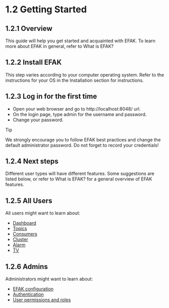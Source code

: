# 1.2 Getting Started
## 1.2.1 Overview
This guide will help you get started and acquainted with EFAK. To learn more about EFAK in general, refer to What is EFAK?

## 1.2.2 Install EFAK
This step varies according to your computer operating system. Refer to the instructions for your OS in the Installation section for instructions.

## 1.2.3 Log in for the first time
- Open your web browser and go to http://localhost:8048/ url.
- On the login page, type admin for the username and password.
- Change your password.

> [!tip]
> We strongly encourage you to follow EFAK best practices and change the default administrator password. Do not forget to record your credentials!

## 1.2.4 Next steps
Different user types will have different features. Some suggestions are listed below, or refer to What is EFAK? for a general overview of EFAK features.

## 1.2.5 All Users
All users might want to learn about:

- [Dashboard](3.QuickStart/1.Dashboard.md)
- [Topics](3.QuickStart/2.Topics.md)
- [Consumers](3.QuickStart/3.Consumers.md)
- [Cluster](3.QuickStart/4.Clusters.md)
- [Alarm](3.QuickStart/5.Alarm.md)
- [TV](3.QuickStart/11.TV.md)

##  1.2.6 Admins
Administrators might want to learn about:
- [EFAK configuration](2.Installation/4.Configuration.md)
- [Authentication](2.Installation/5.Security.md)
- [User permissions and roles](3.QuickStart/12.System.md)
